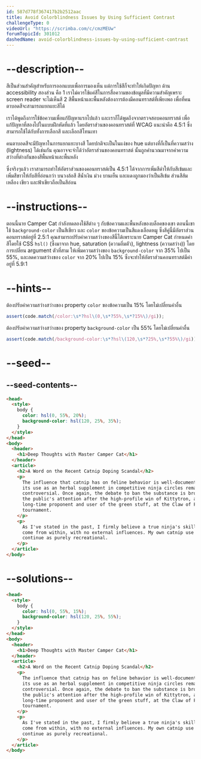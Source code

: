 ```yaml
---
id: 587d778f367417b2b2512aac
title: Avoid Colorblindness Issues by Using Sufficient Contrast
challengeType: 0
videoUrl: "https://scrimba.com/c/cmzMEUw"
forumTopicId: 301012
dashedName: avoid-colorblindness-issues-by-using-sufficient-contrast
---
```


# --description--

สีเป็นส่วนสำคัญสำหรับการออกแบบเพื่อการมองเห็น แต่การใช้สีก็จะทำให้เกิดปัญหา ด้าน accessibility สองส่วน คือ
1 เราไม่ควรใช้แค่สีในการสื่อความของข้อมูลที่มีความสำคัญเพราะ screen reader จะไม่เห็นสี
2 สีพื้นหน้าและพื้นหลังต้องการต้องมีคอนทราสต์ที่เพียงพอ เพื่อที่คนตาบอดสีจะสามารถแยกแยะสีได้

เราได้พูดถึงการใช้ข้อความเพื่อแก้ปัญหาแรกไปแล้ว
และเราก็ได้พูดถึงจากตรวจสอบคอนทราสต์ เพื่อแก้ปัญหาที่สองไปในแบบฝึกหัดที่แล้ว
โดยอัตราส่วนของคอนทราสต์ที่ WCAG แนะนำคือ 4.5:1 ซึ่งสามารถใช้ได้กับทั้งการเลือกสี และเลือกสีโทนเทา

คนตาบอดสีจะมีปัญหาในการแยกแยะบางสี โดยปกติจะเป็นในแง่ของ hue แต่บางที่ก็เป็นที่ความสว่าง (lightness) ได้เช่นกัน
คุณอาจจะจำได้ว่าอัตราส่วนของคอนทราสต์ นั้นถูกคำนวณมาจากค่าความสว่างที่ต่างกันของสีพื้นหน้าและพื้นหลัง

ซึ่งจริงๆแล้ว เราสามารถทำให้อัตราส่วนของคอนทราสต์เป็น 4.5:1 ได้จากการเพิ่มสีดำให้กับสีเข้มและเพิ่มสีขาวให้กับสีที่อ่อนกว่า
บนวงล้อสี สีน้ำเงิน ม่วง บานเย็น และแดงถูกมองว่าเป็นสีเข้ม ส่วนสีส้ม เหลือง เขียว และฟ้าเขียวถือเป็นสีอ่อน

# --instructions--

ตอนนี้นาย Camper Cat กำลังทดลองใช้สีต่าง ๆ กับข้อความและพื้นหลังของบล็อคของเขา
ตอนนี้เขาใช้ `background-color` เป็นสีเขียว และ `color` ของข้อความเป็นสีแดงเลือดหมู ซึ่งสีคู่นี้มีอัตราส่วนคอนทราสต์อยู่ที่ 2.5:1
คุณสามารถปรับค่าความสว่างของสีนี้ได้เพราะนาย Camper Cat กำหนดค่าสีโดยใช้ CSS `hsl()` (ซึ่งมาจาก hue, saturation (ความอิ่มตัว), lightness (ความสว่าง)) โดยการเปลี่ยน argument ตัวที่สาม
ให้เพิ่มความสว่างของ `background-color` จาก 35% ไปเป็น 55%, และลดความสว่างของ `color` จาก 20% ไปเป็น 15%
ซึ่งจะทำให้อัตราส่วนคอนทราสต์มีค่าอยู่ที่ 5.9:1

# --hints--

ต้องปรับค่าความสว่างสว่างของ property `color` ของข้อความเป็น 15% โดยไม่เปลี่ยนค่าอื่น

```js
assert(code.match(/color:\s*?hsl\(0,\s*?55%,\s*?15%\)/gi));
```

ต้องปรับค่าความสว่างสว่างของ property `background-color` เป็น 55% โดยไม่เปลี่ยนค่าอื่น

```js
assert(code.match(/background-color:\s*?hsl\(120,\s*?25%,\s*?55%\)/gi));
```

# --seed--

## --seed-contents--

```html
<head>
  <style>
    body {
      color: hsl(0, 55%, 20%);
      background-color: hsl(120, 25%, 35%);
    }
  </style>
</head>
<body>
  <header>
    <h1>Deep Thoughts with Master Camper Cat</h1>
  </header>
  <article>
    <h2>A Word on the Recent Catnip Doping Scandal</h2>
    <p>
      The influence that catnip has on feline behavior is well-documented, and
      its use as an herbal supplement in competitive ninja circles remains
      controversial. Once again, the debate to ban the substance is brought to
      the public's attention after the high-profile win of Kittytron, a
      long-time proponent and user of the green stuff, at the Claw of Fury
      tournament.
    </p>
    <p>
      As I've stated in the past, I firmly believe a true ninja's skills must
      come from within, with no external influences. My own catnip use shall
      continue as purely recreational.
    </p>
  </article>
</body>
```

# --solutions--

```html
<head>
  <style>
    body {
      color: hsl(0, 55%, 15%);
      background-color: hsl(120, 25%, 55%);
    }
  </style>
</head>
<body>
  <header>
    <h1>Deep Thoughts with Master Camper Cat</h1>
  </header>
  <article>
    <h2>A Word on the Recent Catnip Doping Scandal</h2>
    <p>
      The influence that catnip has on feline behavior is well-documented, and
      its use as an herbal supplement in competitive ninja circles remains
      controversial. Once again, the debate to ban the substance is brought to
      the public's attention after the high-profile win of Kittytron, a
      long-time proponent and user of the green stuff, at the Claw of Fury
      tournament.
    </p>
    <p>
      As I've stated in the past, I firmly believe a true ninja's skills must
      come from within, with no external influences. My own catnip use shall
      continue as purely recreational.
    </p>
  </article>
</body>
```
